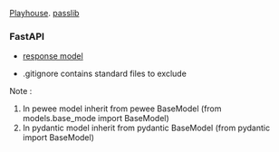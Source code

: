 [Playhouse](https://docs.peewee-orm.com/en/latest/peewee/playhouse.html#postgres-ext).
[passlib](https://passlib.readthedocs.io/en/stable/)

### FastAPI
- [response model](https://fastapi.tiangolo.com/tutorial/response-model/)


- .gitignore contains standard files to exclude

Note : 
1) In pewee model inherit from pewee BaseModel (from models.base_mode import BaseModel)
2) In pydantic model inherit from pydantic BaseModel (from pydantic import BaseModel)